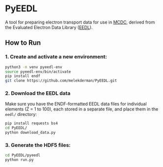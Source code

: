 # PyEEDL
A tool for preparing electron transport data for use in [MCDC](https://github.com/CEMeNT-PSAAP/MCDC), derived from the Evaluated Electron Data Library ([EEDL](https://www-nds.iaea.org/epics/)).


## How to Run

### 1. Create and activate a new environment:

```bash
python3 -m venv pyeedl-env
source pyeedl-env/bin/activate
pip install endf
git clone https://github.com/melekderman/PyEEDL.git
```

### 2. Download the EEDL data

Make sure you have the ENDF-formatted EEDL data files for individual elements (Z = 1 to 100), each stored in a separate file, and place them in the `eedl/` directory:

```bash
pip install requests bs4
cd PyEEDL/
python download_data.py
```

### 3. Generate the HDF5 files:

```bash
cd PyEEDL/pyeedl
python run.py
```
